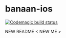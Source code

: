 # banaan-ios

[![Codemagic build status](https://app.nevercode.io/api/projects/4d77dba1-0bc0-442d-be39-e07bf9593a82/workflows/64ca6b84-e034-45a6-8d7e-3ea7b10e1204/status_badge.svg?branch=master)](https://app.nevercode.io/#/project/4d77dba1-0bc0-442d-be39-e07bf9593a82/workflow/64ca6b84-e034-45a6-8d7e-3ea7b10e1204/latestBuild?branch=master)


NEW README < NEW  ME >
